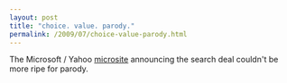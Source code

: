 ```yaml
---
layout: post
title: "choice. value. parody."
permalink: /2009/07/choice-value-parody.html
---
```


<p>The Microsoft / Yahoo <a href="http://www.choicevalueinnovation.com">microsite</a> announcing the search deal couldn&#39;t be more ripe for parody.</p>


